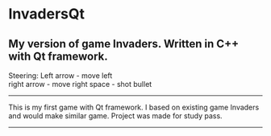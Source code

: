 # InvadersQt
My version of game Invaders. Written in C++ with Qt framework.
--------------------------------------------------------------
Steering:
Left arrow - move left  
right arrow - move right
space - shot bullet

--------------------------------------------------------------

This is my first game with Qt framework. I based on existing game Invaders and would make similar game. 
Project was made for study pass. 

--------------------------------------------------------------
